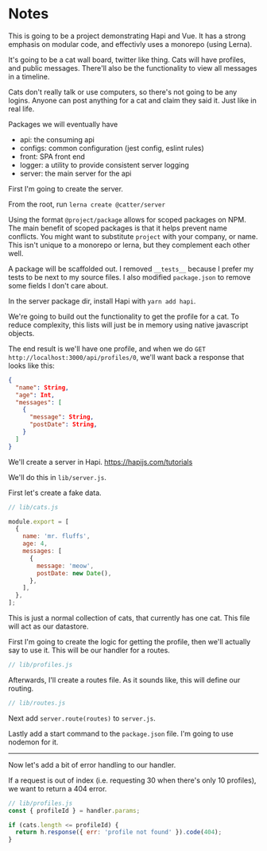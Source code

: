 Notes
=====

This is going to be a project demonstrating Hapi and Vue.
It has a strong emphasis on modular code, and effectivly uses a monorepo (using Lerna).

It's going to be a cat wall board, twitter like thing.
Cats will have profiles, and public messages.
There'll also be the functionality to view all messages in a timeline.

Cats don't really talk or use computers, so there's not going to be any logins.
Anyone can post anything for a cat and claim they said it.
Just like in real life.

Packages we will eventually have

* api: the consuming api
* configs: common configuration (jest config, eslint rules)
* front: SPA front end
* logger: a utility to provide consistent server logging
* server: the main server for the api

First I'm going to create the server.

From the root, run `lerna create @catter/server`

Using the format `@project/package` allows for scoped packages on NPM.
The main benefit of scoped packages is that it helps prevent name conflicts.
You might want to substitute `project` with your company, or name.
This isn't unique to a monorepo or lerna, but they complement each other well.

A package will be scaffolded out.
I removed `__tests__` because I prefer my tests to be next to my source files.
I also modified `package.json` to remove some fields I don't care about.

In the server package dir, install Hapi with `yarn add hapi`.

We're going to build out the functionality to get the profile for a cat.
To reduce complexity, this lists will just be in memory using native javascript objects.

The end result is we'll have one profile, and when we do `GET http://localhost:3000/api/profiles/0`, we'll want back a response that looks like this:

```json
{
  "name": String,
  "age": Int,
  "messages": [
    {
      "message": String,
      "postDate": String,
    }
  ]
}
```

We'll create a server in Hapi.
https://hapijs.com/tutorials

We'll do this in `lib/server.js`.

First let's create a fake data.

```js
// lib/cats.js

module.export = [
  {
    name: 'mr. fluffs',
    age: 4,
    messages: [
      {
        message: 'meow',
        postDate: new Date(),
      },
    ],
  },
];
```

This is just a normal collection of cats, that currently has one cat.
This file will act as our datastore.

First I'm going to create the logic for getting the profile, then we'll actually say to use it.
This will be our handler for a routes.

```js
// lib/profiles.js
```

Afterwards, I'll create a routes file.
As it sounds like, this will define our routing.

```js
// lib/routes.js
```

Next add `server.route(routes)` to `server.js`.

Lastly add a start command to the `package.json` file.
I'm going to use nodemon for it.

---

Now let's add a bit of error handling to our handler.

If a request is out of index (i.e. requesting 30 when there's only 10 profiles), we want to return a 404 error.

```js
// lib/profiles.js
const { profileId } = handler.params;

if (cats.length <= profileId) {
  return h.response({ err: 'profile not found' }).code(404);
}
```
